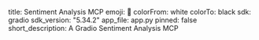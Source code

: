title: Sentiment Analysis MCP
emoji: 🦝
colorFrom: white
colorTo: black
sdk: gradio
sdk_version: "5.34.2"
app_file: app.py
pinned: false
short_description: A Gradio Sentiment Analysis MCP
